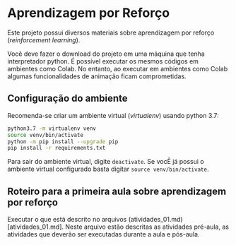 # Aprendizagem por Reforço 

Este projeto possui diversos materiais sobre aprendizagem por reforço (*reinforcement learning*). 

Você deve fazer o download do projeto em uma máquina que tenha interpretador python. É possível 
executar os mesmos códigos em ambientes como Colab. No entanto, ao executar em ambientes como Colab algumas funcionalidades de animação ficam comprometidas. 

## Configuração do ambiente

Recomenda-se criar um ambiente virtual (*virtualenv*) usando python 3.7:

````bash
python3.7 -m virtualenv venv
source venv/bin/activate
python -m pip install --upgrade pip
pip install -r requirements.txt
````

Para sair do ambiente virtual, digite `deactivate`. Se vocÊ já possui o ambiente virtual configurado basta digitar `source venv/bin/activate`. 

## Roteiro para a primeira aula sobre aprendizagem por reforço

Executar o que está descrito no arquivos (atividades_01.md)[atividades_01.md]. Neste arquivo estão descritas as atividades pré-aula, as atividades que deverão ser executadas durante a aula e pós-aula.

